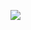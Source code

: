 [![](https://mermaid.ink/img/pako:eNqlWdtu2zgQ_RVDQN_SIuklif3mddytd9M4cJwCuwhA0OLYYVYitaQUJE3zMfsN_YT-2A6piyVSUuw2T7VJDmfOnDkzdJ-CUDIIRgGoM043isY3YoB_k-nFcjEfPOWfzB9nAy5S2IAaXP65_VrIeKVgoFPFxWb7dcoTSUCkUgnpLTKuIAy5FN4K6ITigiaM60QKvopAD-60FLUtuVGSKPnAY-mshjQCwajieLsOZUSVs4GGKb-Xg5WUEdDi--eb4h-T68XVLwQt-D1EBFgWUnuJux5mSvEwiySRax5yGu3j2_j6fLyDa3iHlqS2-LG2uFFZ4rslshiUJDTKYiF1ebBmEiFXnTZBp5RJUsa2H-CXi_nH6dV88fOYQ0x55CPd63ICas0jkgCjG7nhoUuiRMEaFAhMkSYxpJLJyOyjLhfXEN5SomDD0QE5YDSFPQMnO6YV2b4GLVVXSBSR71qztaggoq0lF6PTinuh9XPx_Przxe6FQqjAWo595mECmM-3vlhCqtAzdFinJh8kBdr00eoLpDRC5bCrrj445xm97TNglvstUBqGPRbsctMCQ5lQmmPsRIPApPpKgEXFUSYoMlEw_pXe-cSPJSbIphRvMVAp0J5YItPxM43sZaUwUf-yZgWjOfSRs2w_hZrMP19Ol9OLyWxMUEkXswlye_GrmoX9iW9aRKtdDqgCWtcid30VyX8z6NvBsG8onthaSeEhrXmiuMk7die4R7HMy8nFWzekcB1Jmu4I36fZck52rqxcrbtBixNIrYJ1KkYUUvEVE--TN-9jTMZccB_5XtELpTCgYYdbaVA5Px0YX5IyQObl2lsDty6cf00ny10gSnmKvdanSI-8vOQbrsdJSsptLkHK4DcgQLXxw-4QnJVbmNt6KKNJuq3qMMqwdLVnpcquRqDvwLKqrai94O9zLZDbELzs5_kNsZBsAM385ou5lc5lpA2ukSSiguOggzE521iWo0OMzsW4jvMedSaPbbOZLGdfZmfjM3J5Pr6YfZxNxmc7tsxHCNPOGumbXG2hGqC8ZamQnATuIMxs_F73uqUrbjHGBCpAsVEtGWQGlyxKjSrH0hhCqfVMpRxiM0bnIEl_Q7dW4YBtRFUTASFoMw-3VtP4avb7xXgym1_sCW4FULe89OmTkhGhmm9EG0fvMgzY8MZShEYb7JApTg-OjBipVTIvFldocx7mNzg09ZSETP-YTq6X47P5PqRaUQ3dQ0q8Mm0CSyjiRmK143uFHnIklqwoEpckGpu1XlP7Uir0opsk5i7CgBlLbUypCIdXonKgDil7ZdMxeOAYW12EfH2oKTu45-v13yoNa96ai22Nl8nYq8JtOdohpouNFV1rotQvDMZVGrXIQwW3j3LxADQg-otlonuAKwjTxdhate4D0zb4Eif681VrA29_-CZU4UjME9oujA065xe1vDXrrY2hNuqCp136adtkOa12wNp0rAXYT7Or5XwxG5-TxXxpAf7lCeyFNnJvZLkSCOoDgcHhiwkFzkfbLmEpmdicIqu9XBG9FIuj1Ti2pfz5EUrsgDXtrBD5Mj7Hcswbw-4T10st14JSGx7cyPAJY5Pa2NTMfEN9CKetCa-dRqjMKBQnbTOQbI7_VfSvXg0WxXsZKfXbj_-0ffxPHxKKXEM6Nn4k-_bt9Wv5lP9AMxrcBCgRAm6Ctj3V7x1mHwoJKmu10f725NoyTSY2_AVU7datHa8uc5gBapj1pC2sy3ICdMOqnHScJs0Ia-21dMxu6DyFMwlfAb4rzK8znW6NcTx_Pba15RstnkfGmmlhJdCVnc8_vjMz80-2T7CJNDCnsvHLRWGu_uQyNos3UYVzO7QdhzFV-buwlikXSvdM8YqirUFcFtWk3RiaKOfFmecbJz1UjIh23d_Ybkb82sZ8oQS6deh2cfdPfmsbq0p08u5DUONl171tulMcz8sWT4sGWpdlQw_5j--o7jAYb6ervhdEGWn7CFxcmnO84XKTQj3HC77XJg436hpGHu7bDl9HfdvCK3d6g-swh5GhxXsOW2GpAJ3mbxsD5uNgIctBsHtQ85HwLitgNP0uLou_F8umhaqB10rLrWSvgxewYXllj0Busc7sL203QXAQbPBRFozWNNJwEMSgYmo-B7bDobzdQowu2pKi6h9z4zMeQpX8W8o4GKFFPKZktrmtjGSJ6cTF_6FUW0AwUBOZiTQYvRu-tzaC0VPwEIyOTodvTg6Hp8Ojt8eH74-Gpx8Ogsdg9OHkzbvhu9PD46Ph25Pjw6Oj54Pgq7318M3p0fsP5vvjk-Ph29OTD8__A88gI74?type=png)](https://mermaid.live/edit#pako:eNqlWdtu2zgQ_RVDQN_SIuklif3mddytd9M4cJwCuwhA0OLYYVYitaQUJE3zMfsN_YT-2A6piyVSUuw2T7VJDmfOnDkzdJ-CUDIIRgGoM043isY3YoB_k-nFcjEfPOWfzB9nAy5S2IAaXP65_VrIeKVgoFPFxWb7dcoTSUCkUgnpLTKuIAy5FN4K6ITigiaM60QKvopAD-60FLUtuVGSKPnAY-mshjQCwajieLsOZUSVs4GGKb-Xg5WUEdDi--eb4h-T68XVLwQt-D1EBFgWUnuJux5mSvEwiySRax5yGu3j2_j6fLyDa3iHlqS2-LG2uFFZ4rslshiUJDTKYiF1ebBmEiFXnTZBp5RJUsa2H-CXi_nH6dV88fOYQ0x55CPd63ICas0jkgCjG7nhoUuiRMEaFAhMkSYxpJLJyOyjLhfXEN5SomDD0QE5YDSFPQMnO6YV2b4GLVVXSBSR71qztaggoq0lF6PTinuh9XPx_Przxe6FQqjAWo595mECmM-3vlhCqtAzdFinJh8kBdr00eoLpDRC5bCrrj445xm97TNglvstUBqGPRbsctMCQ5lQmmPsRIPApPpKgEXFUSYoMlEw_pXe-cSPJSbIphRvMVAp0J5YItPxM43sZaUwUf-yZgWjOfSRs2w_hZrMP19Ol9OLyWxMUEkXswlye_GrmoX9iW9aRKtdDqgCWtcid30VyX8z6NvBsG8onthaSeEhrXmiuMk7die4R7HMy8nFWzekcB1Jmu4I36fZck52rqxcrbtBixNIrYJ1KkYUUvEVE--TN-9jTMZccB_5XtELpTCgYYdbaVA5Px0YX5IyQObl2lsDty6cf00ny10gSnmKvdanSI-8vOQbrsdJSsptLkHK4DcgQLXxw-4QnJVbmNt6KKNJuq3qMMqwdLVnpcquRqDvwLKqrai94O9zLZDbELzs5_kNsZBsAM385ou5lc5lpA2ukSSiguOggzE521iWo0OMzsW4jvMedSaPbbOZLGdfZmfjM3J5Pr6YfZxNxmc7tsxHCNPOGumbXG2hGqC8ZamQnATuIMxs_F73uqUrbjHGBCpAsVEtGWQGlyxKjSrH0hhCqfVMpRxiM0bnIEl_Q7dW4YBtRFUTASFoMw-3VtP4avb7xXgym1_sCW4FULe89OmTkhGhmm9EG0fvMgzY8MZShEYb7JApTg-OjBipVTIvFldocx7mNzg09ZSETP-YTq6X47P5PqRaUQ3dQ0q8Mm0CSyjiRmK143uFHnIklqwoEpckGpu1XlP7Uir0opsk5i7CgBlLbUypCIdXonKgDil7ZdMxeOAYW12EfH2oKTu45-v13yoNa96ai22Nl8nYq8JtOdohpouNFV1rotQvDMZVGrXIQwW3j3LxADQg-otlonuAKwjTxdhate4D0zb4Eif681VrA29_-CZU4UjME9oujA065xe1vDXrrY2hNuqCp136adtkOa12wNp0rAXYT7Or5XwxG5-TxXxpAf7lCeyFNnJvZLkSCOoDgcHhiwkFzkfbLmEpmdicIqu9XBG9FIuj1Ti2pfz5EUrsgDXtrBD5Mj7Hcswbw-4T10st14JSGx7cyPAJY5Pa2NTMfEN9CKetCa-dRqjMKBQnbTOQbI7_VfSvXg0WxXsZKfXbj_-0ffxPHxKKXEM6Nn4k-_bt9Wv5lP9AMxrcBCgRAm6Ctj3V7x1mHwoJKmu10f725NoyTSY2_AVU7datHa8uc5gBapj1pC2sy3ICdMOqnHScJs0Ia-21dMxu6DyFMwlfAb4rzK8znW6NcTx_Pba15RstnkfGmmlhJdCVnc8_vjMz80-2T7CJNDCnsvHLRWGu_uQyNos3UYVzO7QdhzFV-buwlikXSvdM8YqirUFcFtWk3RiaKOfFmecbJz1UjIh23d_Ybkb82sZ8oQS6deh2cfdPfmsbq0p08u5DUONl171tulMcz8sWT4sGWpdlQw_5j--o7jAYb6ervhdEGWn7CFxcmnO84XKTQj3HC77XJg436hpGHu7bDl9HfdvCK3d6g-swh5GhxXsOW2GpAJ3mbxsD5uNgIctBsHtQ85HwLitgNP0uLou_F8umhaqB10rLrWSvgxewYXllj0Busc7sL203QXAQbPBRFozWNNJwEMSgYmo-B7bDobzdQowu2pKi6h9z4zMeQpX8W8o4GKFFPKZktrmtjGSJ6cTF_6FUW0AwUBOZiTQYvRu-tzaC0VPwEIyOTodvTg6Hp8Ojt8eH74-Gpx8Ogsdg9OHkzbvhu9PD46Ph25Pjw6Oj54Pgq7318M3p0fsP5vvjk-Ph29OTD8__A88gI74)